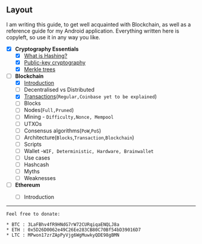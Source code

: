 ## Layout

I am writing this guide, to get well acquainted with Blockchain, as well as a reference guide for my Android application. Everything written here is copyleft, so use it in any way you like.

* [x] **Cryptography Essentials**
  * [x] [What is Hashing?](/cryptography/what-is-hashing.md)
  * [x] [Public-key cryptography](/cryptography/public-key-cryptography.md)
  * [x] [Merkle trees](/cryptography/merkle-trees.md)
 
* [ ] **Blockchain**
  * [x] [Introduction](/blockchain/blockchain-introduction.md)
  * [ ] Decentralised vs Distributed
  * [x] [Transactions](/blockchain/transactions.md)\(```Regular,Coinbase yet to be explained```\)
  * [ ] Blocks
  * [ ] Nodes\(```Full,Pruned```\)
  * [ ] Mining - ```Difficulty,Nonce, Mempool```
  * [ ] UTXOs
  * [ ] Consensus algorithms\(```PoW```,```PoS```\)
  * [ ] Architecture\(```Blocks```,```Transaction```,```Blockchain```\)
  * [ ] Scripts
  * [ ] Wallet -```WIF, Deterministic, Hardware, Brainwallet```
  * [ ] Use cases
  * [ ] Hashcash
  * [ ] Myths
  * [ ] Weaknesses
  
* [ ] **Ethereum**
  * [ ] Introduction




___
```
Feel free to donate:

* BTC : 3LaFBhv4fR9HNdG7rW72CURqiqaENQLJ8a
* ETH : 0x5D26D0062e49C26Ee283CB80C70Bf54bD39016D7
* LTC : MPwon17zrZApPyVjg6WgMuwkyQDE98gBMN
```
